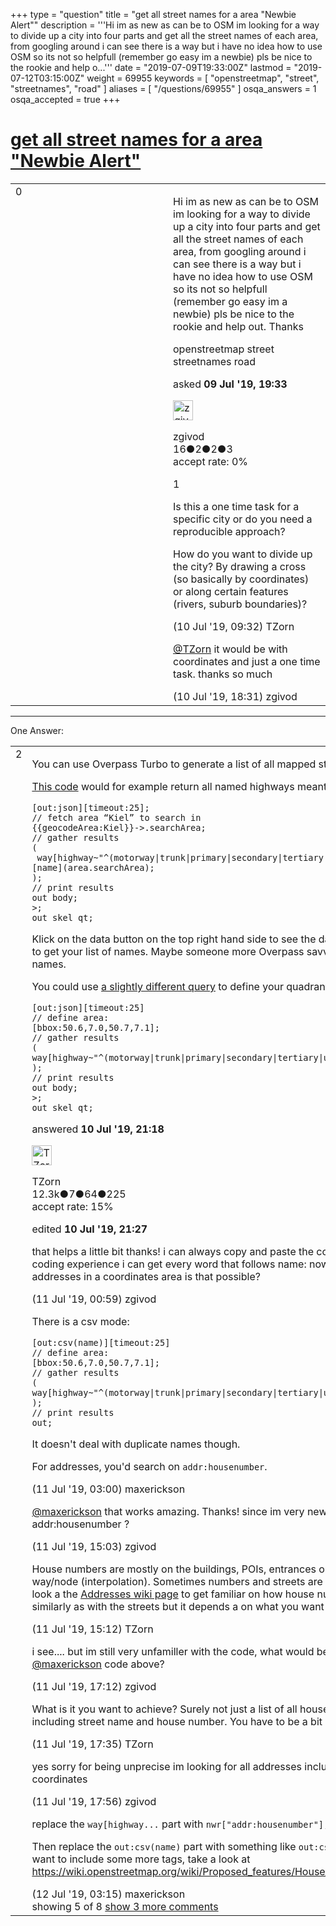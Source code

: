 +++
type = "question"
title = "get all street names for a area &quot;Newbie Alert&quot;"
description = '''Hi im as new as can be to OSM im looking for a way to divide up a city into four parts and get all the street names of each area, from googling around i can see there is a way but i have no idea how to use OSM so its not so helpfull (remember go easy im a newbie) pls be nice to the rookie and help o...'''
date = "2019-07-09T19:33:00Z"
lastmod = "2019-07-12T03:15:00Z"
weight = 69955
keywords = [ "openstreetmap", "street", "streetnames", "road" ]
aliases = [ "/questions/69955" ]
osqa_answers = 1
osqa_accepted = true
+++

<div class="headNormal">

# [get all street names for a area "Newbie Alert"](/questions/69955/get-all-street-names-for-a-area-newbie-alert)

</div>

<div id="main-body">

<div id="askform">

<table id="question-table" style="width:100%;">
<colgroup>
<col style="width: 50%" />
<col style="width: 50%" />
</colgroup>
<tbody>
<tr>
<td style="width: 30px; vertical-align: top"><div class="vote-buttons">
<span id="post-69955-upvote" class="ajax-command post-vote up" rel="nofollow" title="I like this post (click again to cancel)"> </span>
<div id="post-69955-score" class="post-score" title="current number of votes">
0
</div>
<span id="post-69955-downvote" class="ajax-command post-vote down" rel="nofollow" title="I dont like this post (click again to cancel)"> </span> <span id="favorite-mark" class="ajax-command favorite-mark" rel="nofollow" title="mark/unmark this question as favorite (click again to cancel)"> </span>
<div id="favorite-count" class="favorite-count">
&#10;</div>
</div></td>
<td><div id="item-right">
<div class="question-body">
<p>Hi im as new as can be to OSM im looking for a way to divide up a city into four parts and get all the street names of each area, from googling around i can see there is a way but i have no idea how to use OSM so its not so helpfull (remember go easy im a newbie) pls be nice to the rookie and help out. Thanks</p>
</div>
<div id="question-tags" class="tags-container tags">
<span class="post-tag tag-link-openstreetmap" rel="tag" title="see questions tagged &#39;openstreetmap&#39;">openstreetmap</span> <span class="post-tag tag-link-street" rel="tag" title="see questions tagged &#39;street&#39;">street</span> <span class="post-tag tag-link-streetnames" rel="tag" title="see questions tagged &#39;streetnames&#39;">streetnames</span> <span class="post-tag tag-link-road" rel="tag" title="see questions tagged &#39;road&#39;">road</span>
</div>
<div id="question-controls" class="post-controls">
&#10;</div>
<div class="post-update-info-container">
<div class="post-update-info post-update-info-user">
<p>asked <strong>09 Jul '19, 19:33</strong></p>
<img src="https://secure.gravatar.com/avatar/9e3a09c93f408b1f16f2daa7cae61821?s=32&amp;d=identicon&amp;r=g" class="gravatar" width="32" height="32" alt="zgivod&#39;s gravatar image" />
<p><span>zgivod</span><br />
<span class="score" title="16 reputation points">16</span><span title="2 badges"><span class="badge1">●</span><span class="badgecount">2</span></span><span title="2 badges"><span class="silver">●</span><span class="badgecount">2</span></span><span title="3 badges"><span class="bronze">●</span><span class="badgecount">3</span></span><br />
<span class="accept_rate" title="Rate of the user&#39;s accepted answers">accept rate:</span> <span title="zgivod has no accepted answers">0%</span></p>
</div>
</div>
<div id="comments-container-69955" class="comments-container">
<span id="69961"></span>
<div id="comment-69961" class="comment">
<div id="post-69961-score" class="comment-score">
1
</div>
<div class="comment-text">
<p>Is this a one time task for a specific city or do you need a reproducible approach?</p>
<p>How do you want to divide up the city? By drawing a cross (so basically by coordinates) or along certain features (rivers, suburb boundaries)?</p>
</div>
<div id="comment-69961-info" class="comment-info">
<span class="comment-age">(10 Jul '19, 09:32)</span> <span class="comment-user userinfo">TZorn</span>
</div>
</div>
<span id="69974"></span>
<div id="comment-69974" class="comment">
<div id="post-69974-score" class="comment-score">
&#10;</div>
<div class="comment-text">
<p><a href="https://help.openstreetmap.org/users/10133/tzorn">@TZorn</a> it would be with coordinates and just a one time task. thanks so much</p>
</div>
<div id="comment-69974-info" class="comment-info">
<span class="comment-age">(10 Jul '19, 18:31)</span> <span class="comment-user userinfo">zgivod</span>
</div>
</div>
</div>
<div id="comment-tools-69955" class="comment-tools">
&#10;</div>
<div class="clear">
&#10;</div>
<div id="comment-69955-form-container" class="comment-form-container">
&#10;</div>
<div class="clear">
&#10;</div>
</div></td>
</tr>
</tbody>
</table>

------------------------------------------------------------------------

<div class="tabBar">

<span id="sort-top"></span>

<div class="headQuestions">

One Answer:

</div>

</div>

<span id="69978"></span>

<div id="answer-container-69978" class="answer accepted-answer">

<table style="width:100%;">
<colgroup>
<col style="width: 50%" />
<col style="width: 50%" />
</colgroup>
<tbody>
<tr>
<td style="width: 30px; vertical-align: top"><div class="vote-buttons">
<span id="post-69978-upvote" class="ajax-command post-vote up" rel="nofollow" title="I like this post (click again to cancel)"> </span>
<div id="post-69978-score" class="post-score" title="current number of votes">
2
</div>
<span id="post-69978-downvote" class="ajax-command post-vote down" rel="nofollow" title="I dont like this post (click again to cancel)"> </span> <span class="accept-answer on" rel="nofollow" title="zgivod has selected this answer as the correct answer"> </span>
</div></td>
<td><div class="item-right">
<div class="answer-body">
<p>You can use Overpass Turbo to generate a list of all mapped streets in an area.</p>
<p><a href="http://overpass-turbo.eu/s/KDM">This code</a> would for example return all named highways meant for traffic with all their attributes in the city of Kiel:</p>
<pre><code>[out:json][timeout:25];
// fetch area “Kiel” to search in
{{geocodeArea:Kiel}}-&gt;.searchArea;
// gather results
(
 way[highway~&quot;^(motorway|trunk|primary|secondary|tertiary|unclassified|residential|living_street|pedestrian)$&quot;][name](area.searchArea);
);
// print results
out body;
&gt;;
out skel qt;</code></pre>
<p>Klick on the data button on the top right hand side to see the data. You would have to extract all the "name": "xyz street" to get your list of names. Maybe someone more Overpass savvy can find a leaner approach for just extracting the names.</p>
<p>You could use <a href="http://overpass-turbo.eu/s/KDP">a slightly different query</a> to define your quadrants:</p>
<pre><code>[out:json][timeout:25]
// define area:
[bbox:50.6,7.0,50.7,7.1];
// gather results
(  way[highway~&quot;^(motorway|trunk|primary|secondary|tertiary|unclassified|residential|living_street|pedestrian)$&quot;];
);
// print results
out body;
&gt;;
out skel qt;</code></pre>
</div>
<div class="answer-controls post-controls">
&#10;</div>
<div class="post-update-info-container">
<div class="post-update-info post-update-info-user">
<p>answered <strong>10 Jul '19, 21:18</strong></p>
<img src="https://secure.gravatar.com/avatar/ddebc8d5f4e0458413eacf65e36561a9?s=32&amp;d=identicon&amp;r=g" class="gravatar" width="32" height="32" alt="TZorn&#39;s gravatar image" />
<p><span>TZorn</span><br />
<span class="score" title="12350 reputation points"><span>12.3k</span></span><span title="7 badges"><span class="badge1">●</span><span class="badgecount">7</span></span><span title="64 badges"><span class="silver">●</span><span class="badgecount">64</span></span><span title="225 badges"><span class="bronze">●</span><span class="badgecount">225</span></span><br />
<span class="accept_rate" title="Rate of the user&#39;s accepted answers">accept rate:</span> <span title="TZorn has 63 accepted answers">15%</span></p>
</div>
<div class="post-update-info post-update-info-edited">
<p><span> edited <strong>10 Jul '19, 21:27</strong> </span></p>
</div>
</div>
<div id="comments-container-69978" class="comments-container">
<span id="69981"></span>
<div id="comment-69981" class="comment">
<div id="post-69981-score" class="comment-score">
&#10;</div>
<div class="comment-text">
<p>that helps a little bit thanks! i can always copy and paste the code to a code that i am familiar with and using my own coding experience i can get every word that follows name: now i am wondering is there a way to get actual home addresses in a coordinates area is that possible?</p>
</div>
<div id="comment-69981-info" class="comment-info">
<span class="comment-age">(11 Jul '19, 00:59)</span> <span class="comment-user userinfo">zgivod</span>
</div>
</div>
<span id="69982"></span>
<div id="comment-69982" class="comment">
<div id="post-69982-score" class="comment-score">
&#10;</div>
<div class="comment-text">
<p>There is a csv mode:</p>
<pre><code>[out:csv(name)][timeout:25]
// define area:
[bbox:50.6,7.0,50.7,7.1];
// gather results
(     way[highway~&quot;^(motorway|trunk|primary|secondary|tertiary|unclassified|residential|living_street|pedestrian)$&quot;];
);
// print results
out;</code></pre>
<p>It doesn't deal with duplicate names though.</p>
<p>For addresses, you'd search on <code>addr:housenumber</code>.</p>
</div>
<div id="comment-69982-info" class="comment-info">
<span class="comment-age">(11 Jul '19, 03:00)</span> <span class="comment-user userinfo">maxerickson</span>
</div>
</div>
<span id="69990"></span>
<div id="comment-69990" class="comment">
<div id="post-69990-score" class="comment-score">
&#10;</div>
<div class="comment-text">
<p><a href="https://help.openstreetmap.org/users/10973/maxerickson">@maxerickson</a> that works amazing. Thanks! since im very new and not familler with the code where to i search addr:housenumber ?</p>
</div>
<div id="comment-69990-info" class="comment-info">
<span class="comment-age">(11 Jul '19, 15:03)</span> <span class="comment-user userinfo">zgivod</span>
</div>
</div>
<span id="69991"></span>
<div id="comment-69991" class="comment">
<div id="post-69991-score" class="comment-score">
&#10;</div>
<div class="comment-text">
<p>House numbers are mostly on the buildings, POIs, entrances or pure address nodes but can also be in a combination of way/node (interpolation). Sometimes numbers and streets are associated through a "associated street" relation. Have a look a the <a href="https://wiki.openstreetmap.org/wiki/Addresses">Addresses wiki page</a> to get familiar on how house numbers are mapped in OSM. You can extract the data similarly as with the streets but it depends a on what you want to do with the data how to do it exactly.</p>
</div>
<div id="comment-69991-info" class="comment-info">
<span class="comment-age">(11 Jul '19, 15:12)</span> <span class="comment-user userinfo">TZorn</span>
</div>
</div>
<span id="69993"></span>
<div id="comment-69993" class="comment">
<div id="post-69993-score" class="comment-score">
&#10;</div>
<div class="comment-text">
<p>i see.... but im still very unfamiller with the code, what would be an example code with addr:housenumber with <a href="https://help.openstreetmap.org/users/10973/maxerickson">@maxerickson</a> code above?</p>
</div>
<div id="comment-69993-info" class="comment-info">
<span class="comment-age">(11 Jul '19, 17:12)</span> <span class="comment-user userinfo">zgivod</span>
</div>
</div>
<span id="69994"></span>
<div id="comment-69994" class="comment not_top_scorer">
<div id="post-69994-score" class="comment-score">
&#10;</div>
<div class="comment-text">
<p>What is it you want to achieve? Surely not just a list of all house numbers? I guess you want at least all addresses including street name and house number. You have to be a bit more precise for anyone to help.</p>
</div>
<div id="comment-69994-info" class="comment-info">
<span class="comment-age">(11 Jul '19, 17:35)</span> <span class="comment-user userinfo">TZorn</span>
</div>
</div>
<span id="69995"></span>
<div id="comment-69995" class="comment not_top_scorer">
<div id="post-69995-score" class="comment-score">
&#10;</div>
<div class="comment-text">
<p>yes sorry for being unprecise im looking for all addresses including street name and house number in specific coordinates</p>
</div>
<div id="comment-69995-info" class="comment-info">
<span class="comment-age">(11 Jul '19, 17:56)</span> <span class="comment-user userinfo">zgivod</span>
</div>
</div>
<span id="69999"></span>
<div id="comment-69999" class="comment not_top_scorer">
<div id="post-69999-score" class="comment-score">
&#10;</div>
<div class="comment-text">
<p>replace the <code>way[highway...</code> part with <code>nwr["addr:housenumber"];</code>. nwr is a shortcut to search on all types of osm objects.</p>
<p>Then replace the <code>out:csv(name)</code> part with something like <code>out:csv("addr:street","addr:housenumber")</code>. You also may want to include some more tags, take a look at <a href="https://wiki.openstreetmap.org/wiki/Proposed_features/House_numbers/Karlsruhe_Schema#Tags">https://wiki.openstreetmap.org/wiki/Proposed_features/House_numbers/Karlsruhe_Schema#Tags</a> .</p>
</div>
<div id="comment-69999-info" class="comment-info">
<span class="comment-age">(12 Jul '19, 03:15)</span> <span class="comment-user userinfo">maxerickson</span>
</div>
</div>
</div>
<div id="comment-tools-69978" class="comment-tools">
<span class="comments-showing"> showing 5 of 8 </span> <a href="#" class="show-all-comments-link">show 3 more comments</a>
</div>
<div class="clear">
&#10;</div>
<div id="comment-69978-form-container" class="comment-form-container">
&#10;</div>
<div class="clear">
&#10;</div>
</div></td>
</tr>
</tbody>
</table>

</div>

<div class="paginator-container-left">

</div>

</div>

</div>

